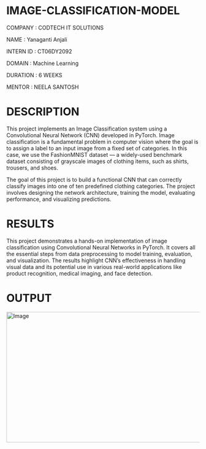 # IMAGE-CLASSIFICATION-MODEL
COMPANY : CODTECH IT SOLUTIONS

NAME : Yanaganti Anjali

INTERN ID : CT06DY2092

DOMAIN : Machine Learning

DURATION : 6 WEEKS

MENTOR : NEELA SANTOSH
# DESCRIPTION
This project implements an Image Classification system using a Convolutional Neural Network (CNN) developed in PyTorch. Image classification is a fundamental problem in computer vision where the goal is to assign a label to an input image from a fixed set of categories. In this case, we use the FashionMNIST dataset — a widely-used benchmark dataset consisting of grayscale images of clothing items, such as shirts, trousers, and shoes.

The goal of this project is to build a functional CNN that can correctly classify images into one of ten predefined clothing categories. The project involves designing the network architecture, training the model, evaluating performance, and visualizing predictions.

# RESULTS
This project demonstrates a hands-on implementation of image classification using Convolutional Neural Networks in PyTorch. It covers all the essential steps from data preprocessing to model training, evaluation, and visualization. The results highlight CNN’s effectiveness in handling visual data and its potential use in various real-world applications like product recognition, medical imaging, and face detection.

# OUTPUT

<img width="1254" height="341" alt="Image" src="https://github.com/user-attachments/assets/10b0c49a-dc87-4d14-8b9c-cff451d5970f" />
